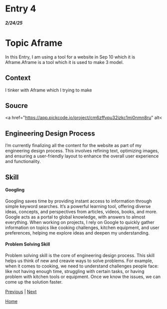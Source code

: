 # Entry 4
##### 2/24/25

<h1>Topic Aframe</h1>
In this Entry, I am using a tool for a website in Sep 10 which it is Aframe.Aframe is a tool which it is used to make 3 model.

## Context
I tinker with Aframe which I trying to make 
## Soucre 
<a href="https://app.pickcode.io/project/cm6zffvpu32izkc1mi0nmn8ru" alt<


## Engineering Design Process
I’m currently finalizing all the content for the website as part of my engineering design process. This involves refining text, optimizing images, and ensuring a user-friendly layout to enhance the overall user experience and functionality.

## Skill 
#### Googling 
Googling saves time by providing instant access to information through simple keyword searches. It’s a powerful learning tool, offering diverse ideas, concepts, and perspectives from articles, videos, books, and more. Google acts as a portal to global knowledge, with answers to almost everything. When working on projects, I rely on Google to quickly gather information on topics like cooking challenges, kitchen equipment, and user preferences, helping me explore ideas and deepen my understanding.
#### Problem Solving Skill 
Problem solving skill is the core of engineering design process. This skill helps us think of new and creavie ways to solve problems. For example, when it comes to cooking, we need to understand challenges people face: like not having enough time, struggling with certain tasks, or having problem with kitchen tools or equipment. Once we know the issues, we can come up the solution faster.  


[Previous](entry03.md) | [Next](entry05.md)

[Home](../README.md)

